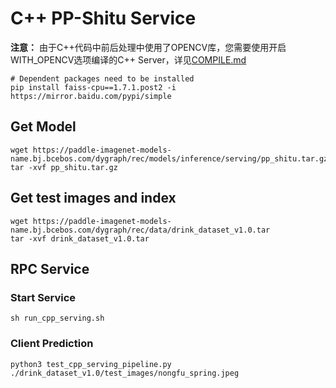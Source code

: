 # C++ PP-Shitu Service

**注意：** 由于C++代码中前后处理中使用了OPENCV库，您需要使用开启WITH_OPENCV选项编译的C++ Server，详见[COMPILE.md](../../../../doc/Compile_CN.md)

```
# Dependent packages need to be installed
pip install faiss-cpu==1.7.1.post2 -i https://mirror.baidu.com/pypi/simple
```

## Get Model
```
wget https://paddle-imagenet-models-name.bj.bcebos.com/dygraph/rec/models/inference/serving/pp_shitu.tar.gz
tar -xvf pp_shitu.tar.gz
```

## Get test images and index
```
wget https://paddle-imagenet-models-name.bj.bcebos.com/dygraph/rec/data/drink_dataset_v1.0.tar
tar -xvf drink_dataset_v1.0.tar
```

## RPC Service
### Start Service
```
sh run_cpp_serving.sh
```

### Client Prediction
```
python3 test_cpp_serving_pipeline.py ./drink_dataset_v1.0/test_images/nongfu_spring.jpeg
```
